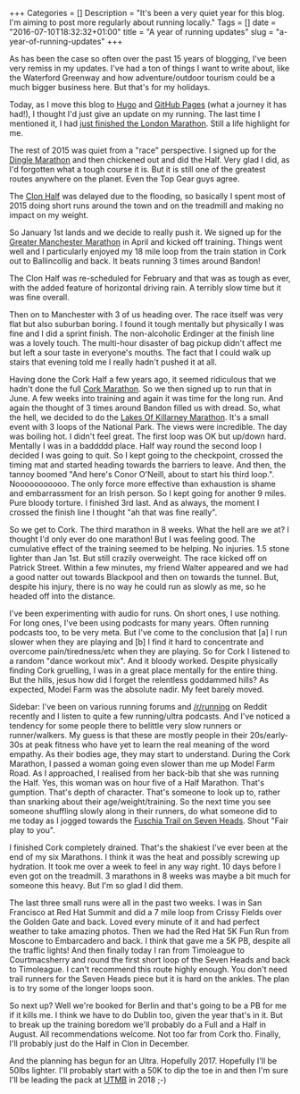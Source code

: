 +++
Categories = []
Description = "It's been a very quiet year for this blog. I'm aiming to post more regularly about running locally."
Tags = []
date = "2016-07-10T18:32:32+01:00"
title = "A year of running updates"
slug = "a-year-of-running-updates"
+++

As has been the case so often over the past 15 years of blogging, I've been very remiss in my updates. I've had a ton of things I want to write about, like the Waterford Greenway and how adventure/outdoor tourism could be a much bigger business here. But that's for my holidays.

Today, as I move this blog to [Hugo](https://gohugo.io/) and [GitHub Pages](https://pages.github.com/]) (what a journey it has had!), I thought I'd just give an update on my running. The last time I mentioned it, I had [just finished the London Marathon](http://conoroneill.com/2015/05/03/this-heavy-guy-decided-to-run-the-london-marathon-and-you-won-t-believe-what-happened-next/). Still a life highlight for me.

The rest of 2015 was quiet from a "race" perspective. I signed up for the [Dingle Marathon](http://www.dinglemarathon.ie/) and then chickened out and did the Half. Very glad I did, as I'd forgotten what a tough course it is. But it is still one of the greatest routes anywhere on the planet. Even the Top Gear guys agree.

The [Clon Half](http://runclon.ie/) was delayed due to the flooding, so basically I spent most of 2015 doing short runs around the town and on the treadmill and making no impact on my weight.

So January 1st lands and we decide to really push it. We signed up for the [Greater Manchester Marathon](http://www.greatermanchestermarathon.com/) in April and kicked off training. Things went well and I particularly enjoyed my 18 mile loop from the train station in Cork out to Ballincollig and back. It beats running 3 times around Bandon!

The Clon Half was re-scheduled for February and that was as tough as ever, with the added feature of horizontal driving rain. A terribly slow time but it was fine overall.

Then on to Manchester with 3 of us heading over. The race itself was very flat but also suburban boring. I found it tough mentally but physically I was fine and I did a sprint finish. The non-alcoholic Erdinger at the finish line was a lovely touch. The multi-hour disaster of bag pickup didn't affect me but left a sour taste in everyone's mouths. The fact that I could walk up stairs that evening told me I really hadn't pushed it at all.

Having done the Cork Half a few years ago, it seemed ridiculous that we hadn't done the full [Cork Marathon](http://www.corkcitymarathon.ie/). So we then signed up to run that in June. A few weeks into training and again it was time for the long run. And again the thought of 3 times around Bandon filled us with dread. So, what the hell, we decided to do the [Lakes Of Killarney Marathon](http://killarneymarathonofthelakes.com/). It's a small event with 3 loops of the National Park. The views were incredible. The day was boiling hot. I didn't feel great. The first loop was OK but up/down hard. Mentally I was in a baddddd place. Half way round the second loop I decided I was going to quit. So I kept going to the checkpoint, crossed the timing mat and started heading towards the barriers to leave. And then, the tannoy boomed "And here's Conor O'Neill, about to start his third loop.". Nooooooooooo. The only force more effective than exhaustion is shame and embarrassment for an Irish person. So I kept going for another 9 miles. Pure bloody torture. I finished 3rd last. And as always, the moment I crossed the finish line I thought "ah that was fine really".

So we get to Cork. The third marathon in 8 weeks. What the hell are we at? I thought I'd only ever do one marathon! But I was feeling good. The cumulative effect of the training seemed to be helping. No injuries. 1.5 stone lighter than Jan 1st. But still crazily overweight. The race kicked off on Patrick Street. Within a few minutes, my friend Walter appeared and we had a good natter out towards Blackpool and then on towards the tunnel. But, despite his injury, there is no way he could run as slowly as me, so he headed off into the distance.

I've been experimenting with audio for runs. On short ones, I use nothing. For long ones, I've been using podcasts for many years. Often running podcasts too, to be very meta. But I've come to the conclusion that [a] I run slower when they are playing and [b] I find it hard to concentrate and overcome pain/tiredness/etc when they are playing. So for Cork I listened to a random "dance workout mix". And it bloody worked. Despite physically finding Cork gruelling, I was in a great place mentally for the entire thing. But the hills, jesus how did I forget the relentless goddammed hills? As expected, Model Farm was the absolute nadir. My feet barely moved.

Sidebar: I've been on various running forums and [/r/running](https://www.reddit.com/r/running/) on Reddit recently and I listen to quite a few running/ultra podcasts. And I've noticed a tendency for some people there to belittle very slow runners or runner/walkers. My guess is that these are mostly people in their 20s/early-30s at peak fitness who have yet to learn the real meaning of the word empathy. As their bodies age, they may start to understand. During the Cork Marathon, I passed a woman going even slower than me up Model Farm Road. As I approached, I realised from her back-bib that she was running the Half. Yes, this woman was on hour five of a Half Marathon. That's gumption. That's depth of character. That's someone to look up to, rather than snarking about their age/weight/training. So the next time you see someone shuffling slowly along in their runners, do what someone did to me today as I jogged towards the [Fuschia Trail on Seven Heads](http://explorewestcork.ie/walking/seven-heads-walk/). Shout "Fair play to you".

I finished Cork completely drained. That's the shakiest I've ever been at the end of my six Marathons. I think it was the heat and possibly screwing up hydration. It took me over a week to feel in any way right. 10 days before I even got on the treadmill. 3 marathons in 8 weeks was maybe a bit much for someone this heavy. But I'm so glad I did them.

The last three small runs were all in the past two weeks. I was in San Francisco at Red Hat Summit and did a 7 mile loop from Crissy Fields over the Golden Gate and back. Loved every minute of it and had perfect weather to take amazing photos. Then we had the Red Hat 5K Fun Run from Moscone to Embarcadero and back. I think that gave me a 5K PB, despite all the traffic lights! And then finally today I ran from Timoleague to Courtmacsherry and round the first short loop of the Seven Heads and back to Timoleague. I can't recommend this route highly enough. You don't need trail runners for the Seven Heads piece but it is hard on the ankles. The plan is to try some of the longer loops soon.

So next up? Well we're booked for Berlin and that's going to be a PB for me if it kills me. I think we have to do Dublin too, given the year that's in it. But to break up the training boredom we'll probably do a Full and a Half in August. All recommendations welcome. Not too far from Cork tho. Finally, I'll probably just do the Half in Clon in December.

And the planning has begun for an Ultra. Hopefully 2017. Hopefully I'll be 50lbs lighter. I'll probably start with a 50K to dip the toe in and then I'm sure I'll be leading the pack at [UTMB](http://utmbmontblanc.com/en/) in 2018 ;-)
